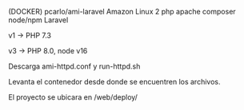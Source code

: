 (DOCKER) pcarlo/ami-laravel
Amazon Linux 2 php apache composer node/npm Laravel

v1 -> PHP 7.3

v3 -> PHP 8.0, node v16

Descarga ami-httpd.conf y run-httpd.sh

Levanta el contenedor desde donde se encuentren los archivos.

El proyecto se ubicara en /web/deploy/
